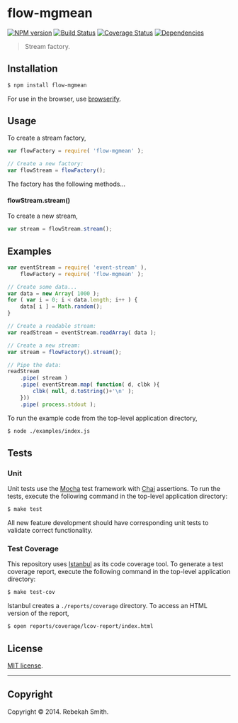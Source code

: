 flow-mgmean
===
[![NPM version][npm-image]][npm-url] [![Build Status][travis-image]][travis-url] [![Coverage Status][coveralls-image]][coveralls-url] [![Dependencies][dependencies-image]][dependencies-url]

> Stream factory.


## Installation

``` bash
$ npm install flow-mgmean
```

For use in the browser, use [browserify](https://github.com/substack/node-browserify).


## Usage

To create a stream factory,

``` javascript
var flowFactory = require( 'flow-mgmean' );

// Create a new factory:
var flowStream = flowFactory();
```

The factory has the following methods...


#### flowStream.stream()

To create a new stream,

``` javascript
var stream = flowStream.stream();
```


## Examples

``` javascript
var eventStream = require( 'event-stream' ),
	flowFactory = require( 'flow-mgmean' );

// Create some data...
var data = new Array( 1000 );
for ( var i = 0; i < data.length; i++ ) {
	data[ i ] = Math.random();
}

// Create a readable stream:
var readStream = eventStream.readArray( data );

// Create a new stream:
var stream = flowFactory().stream();

// Pipe the data:
readStream
	.pipe( stream )
	.pipe( eventStream.map( function( d, clbk ){
		clbk( null, d.toString()+'\n' );
	}))
	.pipe( process.stdout );
```

To run the example code from the top-level application directory,

``` bash
$ node ./examples/index.js
```


## Tests

### Unit

Unit tests use the [Mocha](http://mochajs.org/) test framework with [Chai](http://chaijs.com) assertions. To run the tests, execute the following command in the top-level application directory:

``` bash
$ make test
```

All new feature development should have corresponding unit tests to validate correct functionality.


### Test Coverage

This repository uses [Istanbul](https://github.com/gotwarlost/istanbul) as its code coverage tool. To generate a test coverage report, execute the following command in the top-level application directory:

``` bash
$ make test-cov
```

Istanbul creates a `./reports/coverage` directory. To access an HTML version of the report,

``` bash
$ open reports/coverage/lcov-report/index.html
```


## License

[MIT license](http://opensource.org/licenses/MIT). 


---
## Copyright

Copyright &copy; 2014. Rebekah Smith.


[npm-image]: http://img.shields.io/npm/v/flow-mgmean.svg
[npm-url]: https://npmjs.org/package/flow-mgmean

[travis-image]: http://img.shields.io/travis/flow-io/flow-mgmean/master.svg
[travis-url]: https://travis-ci.org/flow-io/flow-mgmean

[coveralls-image]: https://img.shields.io/coveralls/flow-io/flow-mgmean/master.svg
[coveralls-url]: https://coveralls.io/r/flow-io/flow-mgmean?branch=master

[dependencies-image]: http://img.shields.io/david/flow-io/flow-mgmean.svg
[dependencies-url]: https://david-dm.org/flow-io/flow-mgmean

[dev-dependencies-image]: http://img.shields.io/david/dev/flow-io/flow-mgmean.svg
[dev-dependencies-url]: https://david-dm.org/dev/flow-io/flow-mgmean

[github-issues-image]: http://img.shields.io/github/issues/flow-io/flow-mgmean.svg
[github-issues-url]: https://github.com/flow-io/flow-mgmean/issues
